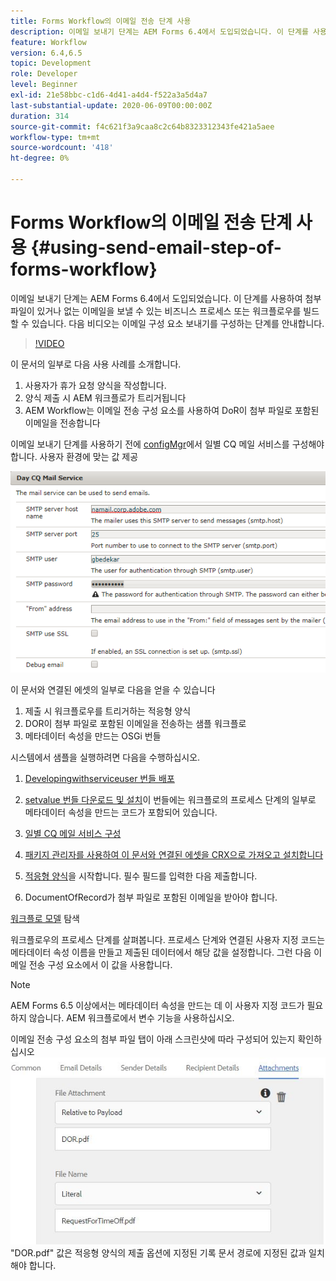 ```yaml
---
title: Forms Workflow의 이메일 전송 단계 사용
description: 이메일 보내기 단계는 AEM Forms 6.4에서 도입되었습니다. 이 단계를 사용하여 첨부 파일이 있거나 없는 이메일을 보낼 수 있는 비즈니스 프로세스 또는 워크플로우를 빌드할 수 있습니다. 다음 비디오는 이메일 구성 요소 전송을 구성하는 단계를 안내합니다
feature: Workflow
version: 6.4,6.5
topic: Development
role: Developer
level: Beginner
exl-id: 21e58bbc-c1d6-4d41-a4d4-f522a3a5d4a7
last-substantial-update: 2020-06-09T00:00:00Z
duration: 314
source-git-commit: f4c621f3a9caa8c2c64b8323312343fe421a5aee
workflow-type: tm+mt
source-wordcount: '418'
ht-degree: 0%

---
```


# Forms Workflow의 이메일 전송 단계 사용 {#using-send-email-step-of-forms-workflow}

이메일 보내기 단계는 AEM Forms 6.4에서 도입되었습니다. 이 단계를 사용하여 첨부 파일이 있거나 없는 이메일을 보낼 수 있는 비즈니스 프로세스 또는 워크플로우를 빌드할 수 있습니다. 다음 비디오는 이메일 구성 요소 보내기를 구성하는 단계를 안내합니다.

>[!VIDEO](https://video.tv.adobe.com/v/21499?quality=12&learn=on)

이 문서의 일부로 다음 사용 사례를 소개합니다.

1. 사용자가 휴가 요청 양식을 작성합니다.
1. 양식 제출 시 AEM 워크플로가 트리거됩니다
1. AEM Workflow는 이메일 전송 구성 요소를 사용하여 DoR이 첨부 파일로 포함된 이메일을 전송합니다

이메일 보내기 단계를 사용하기 전에 [configMgr](http://localhost:4502/system/console/configMgr)에서 일별 CQ 메일 서비스를 구성해야 합니다. 사용자 환경에 맞는 값 제공

![일별 CQ 메일 서비스 구성](assets/mailservice.png)

이 문서와 연결된 에셋의 일부로 다음을 얻을 수 있습니다

1. 제출 시 워크플로우를 트리거하는 적응형 양식
1. DOR이 첨부 파일로 포함된 이메일을 전송하는 샘플 워크플로
1. 메타데이터 속성을 만드는 OSGi 번들

시스템에서 샘플을 실행하려면 다음을 수행하십시오.

1. [Developingwithserviceuser 번들 배포](/help/forms/assets/common-osgi-bundles/DevelopingWithServiceUser.jar)

1. [setvalue 번들 다운로드 및 설치](/help/forms/assets/common-osgi-bundles/SetValueApp.core-1.0-SNAPSHOT.jar)이 번들에는 워크플로의 프로세스 단계의 일부로 메타데이터 속성을 만드는 코드가 포함되어 있습니다.
1. [일별 CQ 메일 서비스 구성](https://helpx.adobe.com/experience-manager/6-5/sites/administering/using/notification.html)
1. [패키지 관리자를 사용하여 이 문서와 연결된 에셋을 CRX으로 가져오고 설치합니다](assets/emaildoraemformskt.zip)
1. [적응형 양식](http://localhost:4502/content/dam/formsanddocuments/helpx/timeoffrequestform/jcr:content?wcmmode=disabled)을 시작합니다. 필수 필드를 입력한 다음 제출합니다.
1. DocumentOfRecord가 첨부 파일로 포함된 이메일을 받아야 합니다.

[워크플로 모델](http://localhost:4502/editor.html/conf/global/settings/workflow/models/emaildor.html) 탐색

워크플로우의 프로세스 단계를 살펴봅니다. 프로세스 단계와 연결된 사용자 지정 코드는 메타데이터 속성 이름을 만들고 제출된 데이터에서 해당 값을 설정합니다. 그런 다음 이메일 전송 구성 요소에서 이 값을 사용합니다.

>[!NOTE]
>
>AEM Forms 6.5 이상에서는 메타데이터 속성을 만드는 데 이 사용자 지정 코드가 필요하지 않습니다. AEM 워크플로에서 변수 기능을 사용하십시오.

이메일 전송 구성 요소의 첨부 파일 탭이 아래 스크린샷에 따라 구성되어 있는지 확인하십시오
![전자 메일 첨부 파일 보내기 탭](assets/sendemailcomponentconfigure.jpg)&quot;DOR.pdf&quot; 값은 적응형 양식의 제출 옵션에 지정된 기록 문서 경로에 지정된 값과 일치해야 합니다.
